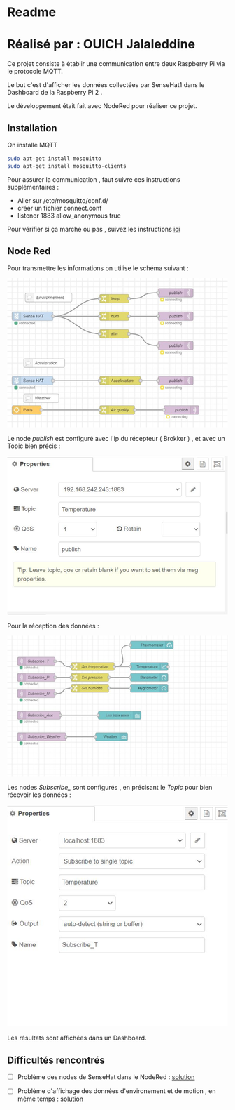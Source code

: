 # Readme

# Réalisé par : OUICH Jalaleddine 

Ce projet consiste à établir une communication entre deux Raspberry Pi via le protocole MQTT.

Le but c'est d'afficher les données collectées par SenseHat1 dans le Dashboard de la Raspberry Pi 2 .

Le développement était fait avec NodeRed pour réaliser ce projet.



## Installation
On  installe MQTT

```bash
sudo apt-get install mosquitto
sudo apt-get install mosquitto-clients
```
Pour assurer la communication , faut suivre ces instructions supplémentaires : 

- Aller sur /etc/mosquitto/conf.d/
- créer un fichier connect.conf
- listener 1883
  allow_anonymous true

Pour vérifier si ça marche ou pas , suivez les instructions [ici](https://projetsdiy.fr/mosquitto-broker-mqtt-raspberry-pi/)





## Node Red

Pour transmettre les informations on utilise le schéma suivant :

![](OUT.JPG)

Le node *publish* est configuré avec l'ip du récepteur ( Brokker ) , et avec un Topic bien précis :

![](out1.JPG)



Pour la réception des données : 

![](IN.JPG)

Les nodes *Subscribe_* sont configurés , en précisant le *Topic* pour bien récevoir les données :

![](in2.JPG)

Les résultats sont affichées dans un Dashboard.



## Difficultés rencontrés



- [ ] Problème des nodes de SenseHat dans le NodeRed : [solution](https://discourse.nodered.org/t/unable-to-find-sense-hat-library/54275/12)

- [ ] Problème d'affichage des données d'environement et de motion , en même temps : [solution](https://discourse.nodered.org/t/cant-read-motion-data-from-sense-hat-in-node-red/55323)

   

